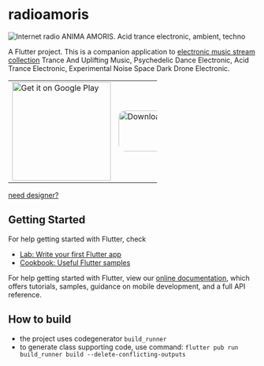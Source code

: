 # radioamoris

![Internet radio ANIMA AMORIS. Acid trance electronic, ambient, techno](https://raw.githubusercontent.com/izinin/radio_amoris/master/art/promo_1024.png)

A Flutter project. This is a companion application to [electronic music stream collection](https://amoris.sknt.ru/) 
Trance And Uplifting Music, Psychedelic Dance Electronic, Acid Trance Electronic, Experimental Noise Space Dark Drone Electronic.

<table style="width:60%;">
 <tr>
 <td> <a href='https://play.google.com/store/apps/details?id=com.zindolla.radioamoris&pcampaignid=MKT-Other-global-all-co-prtnr-py-PartBadge-Mar2515-1'><img alt='Get it on Google Play' src='https://play.google.com/intl/en_us/badges/images/generic/en_badge_web_generic.png' width="200px"/> </a>
 </td>
 <td> <a href="https://apps.apple.com/us/app/radio-anima-amoris/id1487385684?itsct=apps_box_badge&amp;itscg=30200" style="display: inline-block; overflow: hidden; border-radius: 13px; width: 250px; height: 83px;"><img src="https://tools.applemediaservices.com/api/badges/download-on-the-app-store/black/en-us?size=250x83&amp;releaseDate=1573689600" alt="Download on the App Store" style="border-radius: 13px; width: 250px; height: 83px;"></a>  
 </td>
 </tr>
</table>

[need designer?](https://nataliazinina.artstation.com/)

## Getting Started

For help getting started with Flutter, check 
- [Lab: Write your first Flutter app](https://flutter.dev/docs/get-started/codelab)
- [Cookbook: Useful Flutter samples](https://flutter.dev/docs/cookbook)

For help getting started with Flutter, view our
[online documentation](https://flutter.dev/docs), which offers tutorials,
samples, guidance on mobile development, and a full API reference.

## How to build

* the project uses codegenerator `build_runner`
* to generate class supporting code, use command: `flutter pub run build_runner build --delete-conflicting-outputs`
